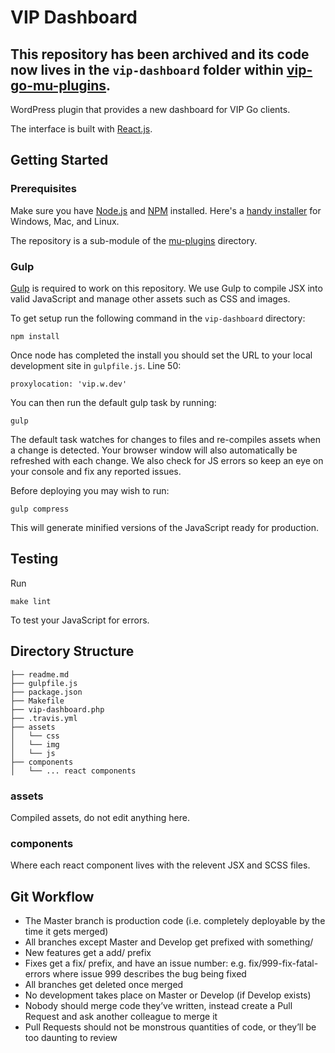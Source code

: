 # VIP Dashboard

## This repository has been archived and its code now lives in the `vip-dashboard` folder within [vip-go-mu-plugins](https://github.com/Automattic/vip-go-mu-plugins).

WordPress plugin that provides a new dashboard for VIP Go clients.

The interface is built with [React.js](https://facebook.github.io/react/).

## Getting Started

### Prerequisites

Make sure you have [Node.js](https://nodejs.org/) and [NPM](https://docs.npmjs.com/getting-started/what-is-npm) installed. Here's a [handy installer](https://nodejs.org/download/) for Windows, Mac, and Linux.

The repository is a sub-module of the [mu-plugins](https://github.com/Automattic/vip-go-mu-plugins) directory.

### Gulp

[Gulp](http://gulpjs.com/) is required to work on this repository. We use Gulp to compile JSX into valid JavaScript and manage other assets such as CSS and images.

To get setup run the following command in the `vip-dashboard` directory:

```
npm install
```

Once node has completed the install you should set the URL to your local development site in `gulpfile.js`. Line 50:

```
proxylocation: 'vip.w.dev'
```

You can then run the default gulp task by running:

```
gulp
```

The default task watches for changes to files and re-compiles assets when a change is detected. Your browser window will also automatically be refreshed with each change. We also check for JS errors so keep an eye on your console and fix any reported issues.

Before deploying you may wish to run:

```
gulp compress
```

This will generate minified versions of the JavaScript ready for production.

## Testing

Run

```
make lint
```

To test your JavaScript for errors.

## Directory Structure

```
├── readme.md
├── gulpfile.js
├── package.json
├── Makefile
├── vip-dashboard.php
├── .travis.yml
├── assets
│   └── css
│   └── img
│   └── js
├── components
│   └── ... react components

```

### assets

Compiled assets, do not edit anything here.

### components

Where each react component lives with the relevent JSX and SCSS files.

## Git Workflow

* The Master branch is production code (i.e. completely deployable by the time it gets merged)
* All branches except Master and Develop get prefixed with something/
* New features get a add/ prefix
* Fixes get a fix/ prefix, and have an issue number: e.g. fix/999-fix-fatal-errors where issue 999 describes the bug being fixed
* All branches get deleted once merged
* No development takes place on Master or Develop (if Develop exists)
* Nobody should merge code they’ve written, instead create a Pull Request and ask another colleague to merge it
* Pull Requests should not be monstrous quantities of code, or they’ll be too daunting to review
